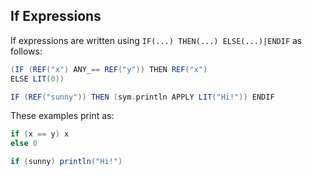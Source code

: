 If Expressions
--------------

If expressions are written using `IF(...) THEN(...) ELSE(...)|ENDIF` as follows:

```scala
(IF (REF("x") ANY_== REF("y")) THEN REF("x")
ELSE LIT(0))

IF (REF("sunny")) THEN (sym.println APPLY LIT("Hi!")) ENDIF
```

These examples print as:

```scala
if (x == y) x
else 0

if (sunny) println("Hi!")
```
